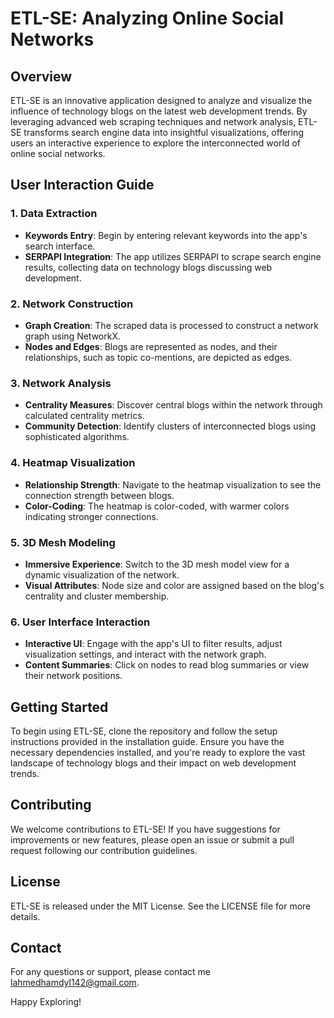 # ETL-SE: Analyzing Online Social Networks

## Overview

ETL-SE is an innovative application designed to analyze and visualize the influence of technology blogs on the latest web development trends. By leveraging advanced web scraping techniques and network analysis, ETL-SE transforms search engine data into insightful visualizations, offering users an interactive experience to explore the interconnected world of online social networks.

## User Interaction Guide

### 1. Data Extraction
- **Keywords Entry**: Begin by entering relevant keywords into the app's search interface.
- **SERPAPI Integration**: The app utilizes SERPAPI to scrape search engine results, collecting data on technology blogs discussing web development.

### 2. Network Construction
- **Graph Creation**: The scraped data is processed to construct a network graph using NetworkX.
- **Nodes and Edges**: Blogs are represented as nodes, and their relationships, such as topic co-mentions, are depicted as edges.

### 3. Network Analysis
- **Centrality Measures**: Discover central blogs within the network through calculated centrality metrics.
- **Community Detection**: Identify clusters of interconnected blogs using sophisticated algorithms.

### 4. Heatmap Visualization
- **Relationship Strength**: Navigate to the heatmap visualization to see the connection strength between blogs.
- **Color-Coding**: The heatmap is color-coded, with warmer colors indicating stronger connections.

### 5. 3D Mesh Modeling
- **Immersive Experience**: Switch to the 3D mesh model view for a dynamic visualization of the network.
- **Visual Attributes**: Node size and color are assigned based on the blog's centrality and cluster membership.

### 6. User Interface Interaction
- **Interactive UI**: Engage with the app's UI to filter results, adjust visualization settings, and interact with the network graph.
- **Content Summaries**: Click on nodes to read blog summaries or view their network positions.

## Getting Started

To begin using ETL-SE, clone the repository and follow the setup instructions provided in the installation guide. Ensure you have the necessary dependencies installed, and you're ready to explore the vast landscape of technology blogs and their impact on web development trends.

## Contributing

We welcome contributions to ETL-SE! If you have suggestions for improvements or new features, please open an issue or submit a pull request following our contribution guidelines.

## License

ETL-SE is released under the MIT License. See the LICENSE file for more details.

## Contact

For any questions or support, please contact me 
lahmedhamdyl142@gmail.com.

Happy Exploring!

